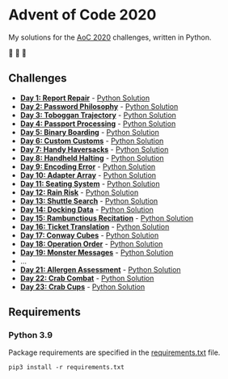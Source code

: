 # Advent of Code 2020

My solutions for the [AoC 2020](https://adventofcode.com/2020) challenges, written in Python.

:christmas_tree: :christmas_tree: :christmas_tree:

## Challenges

- **[Day 1: Report Repair](https://adventofcode.com/2020/day/1)** - [Python Solution](src/day1.py)
- **[Day 2: Password Philosophy](https://adventofcode.com/2020/day/2)** - [Python Solution](src/day2.py)
- **[Day 3: Toboggan Trajectory](https://adventofcode.com/2020/day/3)** - [Python Solution](src/day3.py)
- **[Day 4: Passport Processing](https://adventofcode.com/2020/day/4)** - [Python Solution](src/day4.py)
- **[Day 5: Binary Boarding](https://adventofcode.com/2020/day/5)** - [Python Solution](src/day5.py)
- **[Day 6: Custom Customs](https://adventofcode.com/2020/day/6)** - [Python Solution](src/day6.py)
- **[Day 7: Handy Haversacks](https://adventofcode.com/2020/day/7)** - [Python Solution](src/day7.py)
- **[Day 8: Handheld Halting](https://adventofcode.com/2020/day/8)** - [Python Solution](src/day8.py)
- **[Day 9: Encoding Error](https://adventofcode.com/2020/day/9)** - [Python Solution](src/day9.py)
- **[Day 10: Adapter Array](https://adventofcode.com/2020/day/10)** - [Python Solution](src/day10.py)
- **[Day 11: Seating System](https://adventofcode.com/2020/day/11)** - [Python Solution](src/day11.py)
- **[Day 12: Rain Risk](https://adventofcode.com/2020/day/12)** - [Python Solution](src/day12.py)
- **[Day 13: Shuttle Search](https://adventofcode.com/2020/day/13)** - [Python Solution](src/day13.py)
- **[Day 14: Docking Data](https://adventofcode.com/2020/day/14)** - [Python Solution](src/day14.py)
- **[Day 15: Rambunctious Recitation](https://adventofcode.com/2020/day/15)** - [Python Solution](src/day15.py)
- **[Day 16: Ticket Translation](https://adventofcode.com/2020/day/16)** - [Python Solution](src/day16.py)
- **[Day 17: Conway Cubes](https://adventofcode.com/2020/day/17)** - [Python Solution](src/day17.py)
- **[Day 18: Operation Order](https://adventofcode.com/2020/day/18)** - [Python Solution](src/day18.py)
- **[Day 19: Monster Messages](https://adventofcode.com/2020/day/19)** - [Python Solution](src/day19.py)
- ...
- **[Day 21: Allergen Assessment](https://adventofcode.com/2020/day/21)** - [Python Solution](src/day21.py)
- **[Day 22: Crab Combat](https://adventofcode.com/2020/day/22)** - [Python Solution](src/da22.py)
- **[Day 23: Crab Cups](https://adventofcode.com/2020/day/23)** - [Python Solution](src/day23.py)

## Requirements

### Python 3.9

Package requirements are specified in the [requirements.txt](requirements.txt) file.

```
pip3 install -r requirements.txt
```
